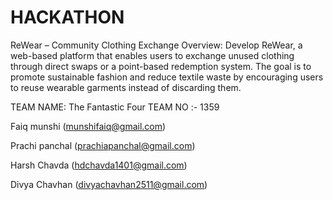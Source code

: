 # HACKATHON 
ReWear – Community Clothing Exchange 
Overview: 
Develop ReWear, a web-based platform that enables users to exchange unused clothing 
through direct swaps or a point-based redemption system. The goal is to promote sustainable 
fashion and reduce textile waste by encouraging users to reuse wearable garments instead of 
discarding them. 

TEAM NAME: The Fantastic Four 
TEAM NO :- 1359


Faiq munshi (munshifaiq@gmail.com) 

Prachi panchal (prachiapanchal@gmail.com)

Harsh Chavda (hdchavda1401@gmail.com)

Divya Chavhan (divyachavhan2511@gmail.com)
